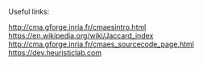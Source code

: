 Useful links:

http://cma.gforge.inria.fr/cmaesintro.html
https://en.wikipedia.org/wiki/Jaccard_index
http://cma.gforge.inria.fr/cmaes_sourcecode_page.html
https://dev.heuristiclab.com
